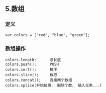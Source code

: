 ## 5.数组

### 定义
	var colors = ["red", "blue", "green"];  

### 数组操作
	colors.length;  	求长度
	colors.push(); 		PUSH
	colors.sort();	    排序
	colors.slice(); 	截取
	colors.concat();    连接两个数组
	colors.splice(开始位置， 删除个数， 插入元素...)